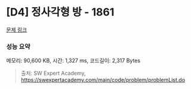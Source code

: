 # [D4] 정사각형 방 - 1861 

[문제 링크](https://swexpertacademy.com/main/code/problem/problemDetail.do?contestProbId=AV5LtJYKDzsDFAXc) 

### 성능 요약

메모리: 90,600 KB, 시간: 1,327 ms, 코드길이: 2,317 Bytes



> 출처: SW Expert Academy, https://swexpertacademy.com/main/code/problem/problemList.do